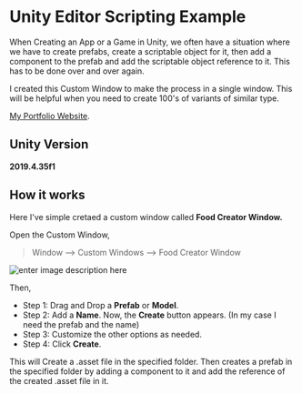 # Unity Editor Scripting Example

When Creating an App or a Game in Unity, we often have a situation where we have to create prefabs, create a scriptable object for it, then add a component to the prefab and add the scriptable object reference to it. This has to be done over and over again.  

I created this Custom Window to make the process in a single window. This will be helpful when you need to create 100's of variants of similar type.

[My Portfolio Website](https://jokester00098.github.io).

## Unity Version

**2019.4.35f1**

## How it works

Here I've simple cretaed a custom window called **Food Creator Window.**

Open the Custom Window,

> Window --> Custom Windows --> Food Creator Window

![enter image description here](https://media-exp1.licdn.com/dms/image/C5622AQEy62hW7kxqoQ/feedshare-shrink_800/0/1644170322791?e=1646870400&v=beta&t=9ROtTtcfza29szvqWS9fOAd65NaYL-oLG-Ry6kETLaw)

Then, 
 - Step 1: Drag and Drop a **Prefab** or **Model**.
 - Step 2: Add a **Name**. Now, the **Create** button appears. (In my case I need the prefab and the name)
 - Step 3: Customize the other options as needed.
 - Step 4: Click **Create**.

This will Create a .asset file in the specified folder. Then creates a prefab in the specified folder by adding a component to it and add the reference of the created .asset file in it.


